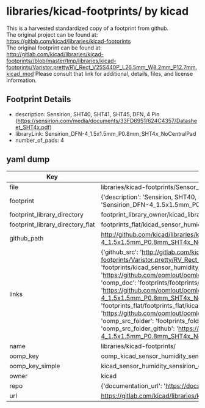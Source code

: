 # libraries/kicad-footprints/ by kicad  
This is a harvested standardized copy of a footprint from github.  
The original project can be found at:  
https://gitlab.com/kicad/libraries/kicad-footprints  
The original footprint can be found at:
http://gitlab.com/kicad/libraries/kicad-footprints//blob/master/tmp/libraries/kicad-footprints/Varistor.pretty/RV_Rect_V25S440P_L26.5mm_W8.2mm_P12.7mm.kicad_mod
Please consult that link for additional, details, files, and license information.  
## Footprint Details
* description: Sensirion, SHT40, SHT41, SHT45, DFN, 4 Pin (https://sensirion.com/media/documents/33FD6951/624C4357/Datasheet_SHT4x.pdf)  
* libraryLink: Sensirion_DFN-4_1.5x1.5mm_P0.8mm_SHT4x_NoCentralPad  
* number_of_pads: 4  
## yaml dump  
| Key | Value |  
| --- | --- |  
| file | libraries/kicad-footprints/Sensor_Humidity.pretty/Sensirion_DFN-4_1.5x1.5mm_P0.8mm_SHT4x_NoCentralPad.kicad_mod |  
| footprint | {'description': 'Sensirion, SHT40, SHT41, SHT45, DFN, 4 Pin (https://sensirion.com/media/documents/33FD6951/624C4357/Datasheet_SHT4x.pdf)', 'libraryLink': 'Sensirion_DFN-4_1.5x1.5mm_P0.8mm_SHT4x_NoCentralPad', 'number_of_pads': 4} |  
| footprint_library_directory | footprint_library_owner/kicad_libraries/kicad-footprints/ |  
| footprint_library_directory_flat | footprints_flat/kicad_sensor_humidity_sensirion_dfn_4_1_5x1_5mm_p0_8mm_sht4x_nocentralpad/working |  
| github_path | http://github.com/kicad/libraries/kicad-footprints//blob/master/tmp/libraries/kicad-footprints/Sensor_Humidity.pretty/Sensirion_DFN-4_1.5x1.5mm_P0.8mm_SHT4x_NoCentralPad.kicad_mod |  
| links | {'github_src': 'http://gitlab.com/kicad/libraries/kicad-footprints//blob/master/tmp/libraries/kicad-footprints/Varistor.pretty/RV_Rect_V25S440P_L26.5mm_W8.2mm_P12.7mm.kicad_mod', 'github_src_repo': 'https://gitlab.com/kicad/libraries/kicad-footprints', 'oomp_bot': 'footprints/kicad_sensor_humidity_sensirion_dfn_4_1_5x1_5mm_p0_8mm_sht4x_nocentralpad/working', 'oomp_bot_github': 'https://github.com/oomlout/oomlout_oomp_footprint_bot/tree/main/footprints/kicad_sensor_humidity_sensirion_dfn_4_1_5x1_5mm_p0_8mm_sht4x_nocentralpad/working', 'oomp_doc': 'footprints/footprints/kicad/Sensor_Humidity/Sensirion_DFN-4_1.5x1.5mm_P0.8mm_SHT4x_NoCentralPad/working/', 'oomp_doc_github': 'https://github.com/oomlout/oomlout_oomp_footprint_doc/tree/main/footprints/footprints/kicad/Sensor_Humidity/Sensirion_DFN-4_1.5x1.5mm_P0.8mm_SHT4x_NoCentralPad/working', 'oomp_src_flat': 'footprints_flat/footprints_flat/kicad_sensor_humidity_sensirion_dfn_4_1_5x1_5mm_p0_8mm_sht4x_nocentralpad/working', 'oomp_src_flat_github': 'https://github.com/oomlout/oomlout_oomp_footprint_src/tree/main/footprints_flat/kicad_sensor_humidity_sensirion_dfn_4_1_5x1_5mm_p0_8mm_sht4x_nocentralpad/working', 'oomp_src_folder': 'footprints_folder/footprints_folder/kicad/Sensor_Humidity/Sensirion_DFN-4_1.5x1.5mm_P0.8mm_SHT4x_NoCentralPad/working', 'oomp_src_folder_github': 'https://github.com/oomlout/oomlout_oomp_footprint_src/tree/main/footprints_folder/kicad/Sensor_Humidity/Sensirion_DFN-4_1.5x1.5mm_P0.8mm_SHT4x_NoCentralPad/working'} |  
| name | libraries/kicad-footprints/ |  
| oomp_key | oomp_kicad_sensor_humidity_sensirion_dfn_4_1_5x1_5mm_p0_8mm_sht4x_nocentralpad |  
| oomp_key_simple | kicad_sensor_humidity_sensirion_dfn_4_1_5x1_5mm_p0_8mm_sht4x_nocentralpad |  
| owner | kicad |  
| repo | {'documentation_url': 'https://docs.github.com/rest/repos/repos#get-a-repository', 'message': 'Not Found'} |  
| url | https://gitlab.com/kicad/libraries/kicad-footprints |  

